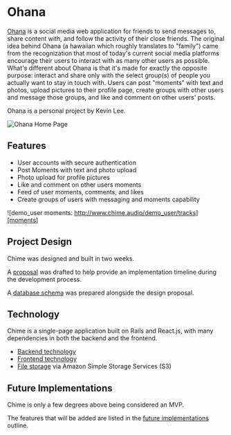 # Ohana

[Ohana](https://kevinsfullstack.herokuapp.com) is a social media web application for friends to send messages to, share content with, and follow the activity of their close friends. The original idea behind Ohana (a hawaiian which roughly translates to "family") came from the recognization that most of today's current social media platforms encourage their users to interact with as many other users as possible. What's different about Ohana is that it's made for exactly the opposite purpose: interact and share only with the select group(s) of people you actually want to stay in touch with. Users can post "moments" with text and photos, upload pictures to their profile page, create groups with other users and message those groups, and like and comment on other users' posts. 

Ohana is a personal project by Kevin Lee.

![Ohana Home Page](https://github.com/kl2695/Ohana/blob/master/docs/images/home_page.png)

## Features

- User accounts with secure authentication
- Post Moments with text and photo upload 
- Photo upload for profile pictures
- Like and comment on other users moments
- Feed of user moments, comments, and likes 
- Create groups of users with messaging and moments capability 

![demo_user moments: http://www.chime.audio/demo_user/tracks][moments]

## Project Design

Chime was designed and built in two weeks.

A [proposal][proposal] was drafted to help provide an implementation timeline during the development process.

A [database schema][schema] was prepared alongside the design proposal.

## Technology

Chime is a single-page application built on Rails and React.js, with many dependencies in both the backend and the frontend.

- [Backend technology][backend]
- [Frontend technology][frontend]
- [File storage][file storage] via Amazon Simple Storage Services (S3)

## Future Implementations

Chime is only a few degrees above being considered an MVP.

The features that will be added are listed in the [future implementations][future] outline.

[chime]: https://chime.audio
[home page]: ./docs/images/home_page.png "Chime home page"
[tracks]: ./docs/images/tracks.png "A user's tracks"
[proposal]: ./docs/proposal.md
[schema]: ./docs/schema.md
[backend]: ./docs/backend.md
[frontend]: ./docs/frontend.md
[file storage]: ./docs/file_storage.md
[future]: ./docs/future.md
